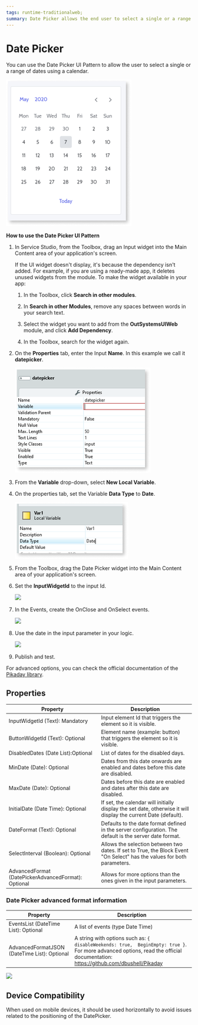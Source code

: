 ```yaml
---
tags: runtime-traditionalweb; 
summary: Date Picker allows the end user to select a single or a range of dates using a calendar.
---
```


# Date Picker 

You can use the Date Picker UI Pattern to allow the user to select a single or a range of dates using a calendar.

![](<images/datepicker-image-13.png>)

**How to use the Date Picker UI Pattern**

<!-- Drag an input and the DatePicker to the screen and set up the parameters. Only the InputWidgetId parameter is mandatory and must reference an input widget that will show the date picked on the page. -->

1. In Service Studio, from the Toolbox, drag an Input widget into the Main Content area of your application's screen.

    If the UI widget doesn't display, it's because the dependency isn't added. For example, if you are using a ready-made app, it deletes unused widgets from the module. To make the widget available in your app:

    1. In the Toolbox, click **Search in other modules**.

    1. In **Search in other Modules**, remove any spaces between words in your search text.
    
    1. Select the widget you want to add from the **OutSystemsUIWeb** module, and click **Add Dependency**. 
    
    1. In the Toolbox, search for the widget again.

1. On the **Properties** tab, enter the Input **Name**. In this example we call it **datepicker**. 

    ![](<images/datepicker-image-14.png>)

1. From the **Variable** drop-down, select **New Local Variable**.

1. On the properties tab, set the Variable **Data Type** to **Date**.

    ![](<images/datepicker-image-16.png>)
 
1. From the Toolbox, drag the Date Picker widget into the Main Content area of your application's screen.

1. Set the **InputWidgetId** to the input Id. 

    ![](<images/datepicker-image-2.png>)

1. In the Events, create the OnClose and OnSelect events.

    ![](<images/datepicker-image-7.png>)

1. Use the date in the input parameter in your logic.

    ![](<images/datepicker-image-8.png>)

1. Publish and test.


For advanced options, you can check the official documentation of the [Pikaday library](https://github.com/dbushell/Pikaday).

## Properties

| **Property** |  **Description** |  
|---|---|
| InputWidgetId (Text): Mandatory  | Input element Id that triggers the element so it is visible.  |
| ButtonWidgetId (Text): Optional  |  Element name (example: button) that  triggers the element so it is visible. |
| DisabledDates (Date List):Optional  |  List of dates for the disabled days.  | 
| MinDate (Date): Optional | Dates from this date onwards are enabled and  dates before this date are disabled. |
| MaxDate (Date): Optional| Dates before this date are enabled and dates after this date are disabled.  | 
| InitialDate (Date Time): Optional| If set, the calendar will initially display the set date, otherwise it will display the current Date (default).| 
| DateFormat (Text): Optional | Defaults to the date format defined in the server configuration. The default is the server date format. | 
| SelectInterval (Boolean): Optional  |  Allows the selection between two dates. If set to True, the Block Event "On Select" has the values for both parameters.  |
| AdvancedFormat (DatePickerAdvancedFormat): Optional | Allows for more options than the ones given in the input parameters. |
 

### Date Picker advanced format information

| **Property** |  **Description** | 
|---|---|
| EventsList (DateTime List): Optional | A list of events (type Date Time) |
| AdvancedFormatJSON (DateTime List): Optional | A string with options such as: `{ disableWeekends: true,  BeginEmpty: true }`. For more advanced options, read the official documentation: <https://github.com/dbushell/Pikaday> |


![](<images/datepicker-gif-1.gif>)

## Device Compatibility

When used on mobile devices, it should be used horizontally to avoid issues related to the positioning of the DatePicker.
